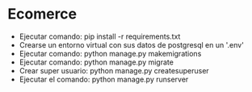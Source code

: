 # Ecomerce

- Ejecutar comando: pip install -r requirements.txt
- Crearse un entorno virtual con sus datos de postgresql en un '.env'
- Ejecutar comando: python manage.py makemigrations
- Ejecutar comando: python manage.py migrate
- Crear super usuario: python manage.py createsuperuser
- Ejecutar el comando: python manage.py runserver
